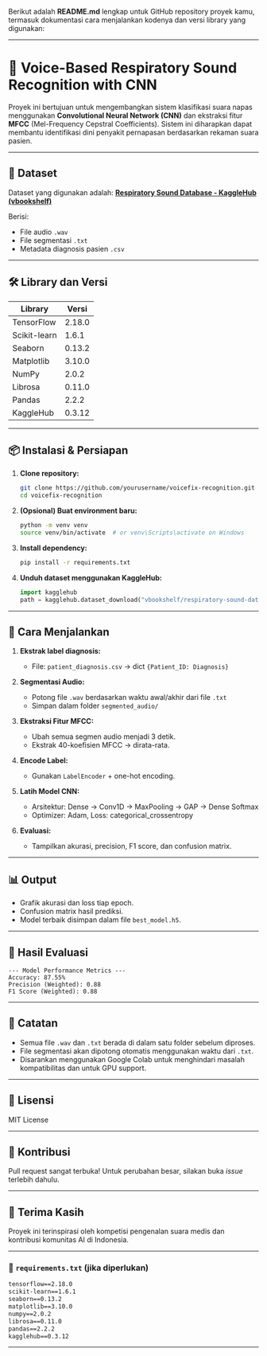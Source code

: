 Berikut adalah **README.md** lengkap untuk GitHub repository proyek kamu, termasuk dokumentasi cara menjalankan kodenya dan versi library yang digunakan:

---


# 🧠 Voice-Based Respiratory Sound Recognition with CNN

Proyek ini bertujuan untuk mengembangkan sistem klasifikasi suara napas menggunakan **Convolutional Neural Network (CNN)** dan ekstraksi fitur **MFCC** (Mel-Frequency Cepstral Coefficients). Sistem ini diharapkan dapat membantu identifikasi dini penyakit pernapasan berdasarkan rekaman suara pasien.

---

## 📁 Dataset

Dataset yang digunakan adalah:
**[Respiratory Sound Database - KaggleHub (vbookshelf)](https://www.kaggle.com/datasets/vbookshelf/respiratory-sound-database)**

Berisi:
- File audio `.wav`
- File segmentasi `.txt`
- Metadata diagnosis pasien `.csv`

---

## 🛠️ Library dan Versi

| Library        | Versi     |
|----------------|-----------|
| TensorFlow     | 2.18.0    |
| Scikit-learn   | 1.6.1     |
| Seaborn        | 0.13.2    |
| Matplotlib     | 3.10.0    |
| NumPy          | 2.0.2     |
| Librosa        | 0.11.0    |
| Pandas         | 2.2.2     |
| KaggleHub      | 0.3.12    |

---

## 📦 Instalasi & Persiapan

1. **Clone repository:**
   ```bash
   git clone https://github.com/yourusername/voicefix-recognition.git
   cd voicefix-recognition


2. **(Opsional) Buat environment baru:**

   ```bash
   python -m venv venv
   source venv/bin/activate  # or venv\Scripts\activate on Windows
   ```

3. **Install dependency:**

   ```bash
   pip install -r requirements.txt
   ```

4. **Unduh dataset menggunakan KaggleHub:**

   ```python
   import kagglehub
   path = kagglehub.dataset_download("vbookshelf/respiratory-sound-database")
   ```

---

## 🚀 Cara Menjalankan

1. **Ekstrak label diagnosis:**

   * File: `patient_diagnosis.csv` → dict `{Patient_ID: Diagnosis}`

2. **Segmentasi Audio:**

   * Potong file `.wav` berdasarkan waktu awal/akhir dari file `.txt`
   * Simpan dalam folder `segmented_audio/`

3. **Ekstraksi Fitur MFCC:**

   * Ubah semua segmen audio menjadi 3 detik.
   * Ekstrak 40-koefisien MFCC → dirata-rata.

4. **Encode Label:**

   * Gunakan `LabelEncoder` + one-hot encoding.

5. **Latih Model CNN:**

   * Arsitektur: Dense → Conv1D → MaxPooling → GAP → Dense Softmax
   * Optimizer: Adam, Loss: categorical\_crossentropy

6. **Evaluasi:**

   * Tampilkan akurasi, precision, F1 score, dan confusion matrix.

---

## 📊 Output

* Grafik akurasi dan loss tiap epoch.
* Confusion matrix hasil prediksi.
* Model terbaik disimpan dalam file `best_model.h5`.

---

## 🧪 Hasil Evaluasi

```text
--- Model Performance Metrics ---
Accuracy: 87.55%
Precision (Weighted): 0.88
F1 Score (Weighted): 0.88
```

---

## 🧠 Catatan

* Semua file `.wav` dan `.txt` berada di dalam satu folder sebelum diproses.
* File segmentasi akan dipotong otomatis menggunakan waktu dari `.txt`.
* Disarankan menggunakan Google Colab untuk menghindari masalah kompatibilitas dan untuk GPU support.

---

## 📜 Lisensi

MIT License

---

## 🤝 Kontribusi

Pull request sangat terbuka! Untuk perubahan besar, silakan buka *issue* terlebih dahulu.

---

## 🙌 Terima Kasih

Proyek ini terinspirasi oleh kompetisi pengenalan suara medis dan kontribusi komunitas AI di Indonesia.



---

### 🔧 `requirements.txt` (jika diperlukan)

```txt
tensorflow==2.18.0
scikit-learn==1.6.1
seaborn==0.13.2
matplotlib==3.10.0
numpy==2.0.2
librosa==0.11.0
pandas==2.2.2
kagglehub==0.3.12
````

---

